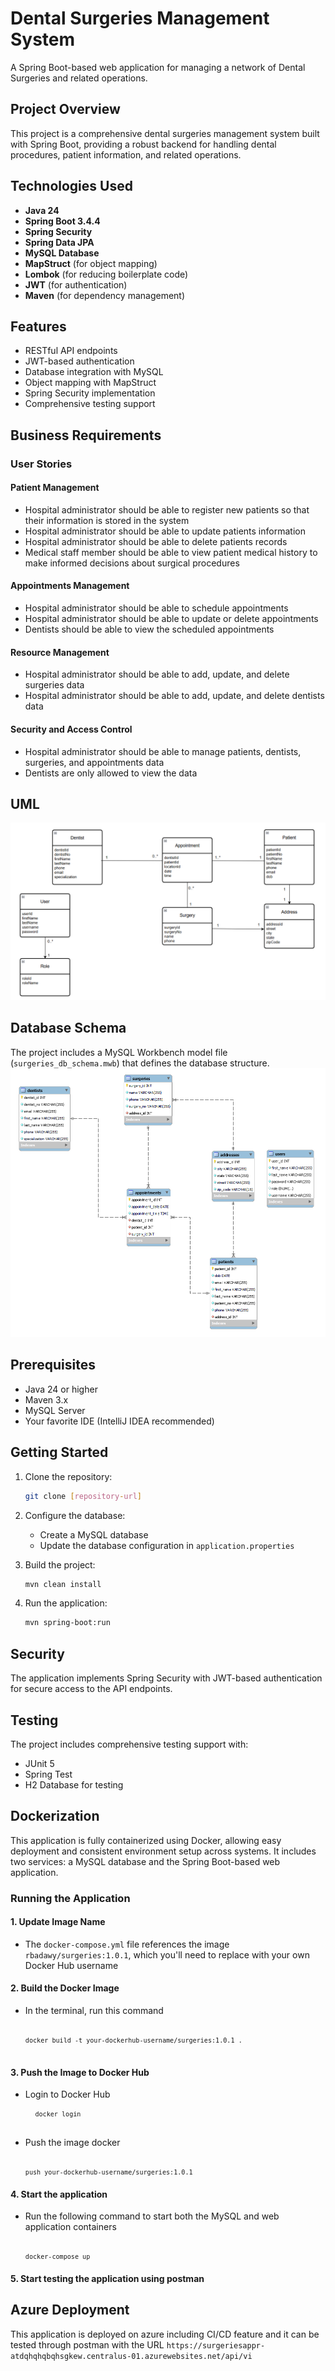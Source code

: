 # Dental Surgeries Management System

A Spring Boot-based web application for managing a network of Dental Surgeries and related operations.

## Project Overview

This project is a comprehensive dental surgeries management system built with Spring Boot, providing a robust backend for handling dental procedures, patient information, and related operations.

## Technologies Used

- **Java 24**
- **Spring Boot 3.4.4**
- **Spring Security**
- **Spring Data JPA**
- **MySQL Database**
- **MapStruct** (for object mapping)
- **Lombok** (for reducing boilerplate code)
- **JWT** (for authentication)
- **Maven** (for dependency management)

## Features

- RESTful API endpoints
- JWT-based authentication
- Database integration with MySQL
- Object mapping with MapStruct
- Spring Security implementation
- Comprehensive testing support

## Business Requirements

### User Stories

#### Patient Management
- Hospital administrator should be able to register new patients so that their information is stored in the system
- Hospital administrator should be able to update patients information
- Hospital administrator should be able to delete patients records
- Medical staff member should be able to view patient medical history to make informed decisions about surgical procedures

#### Appointments Management
- Hospital administrator should be able to schedule appointments
- Hospital administrator should be able to update or delete appointments
- Dentists should be able to view the scheduled appointments

#### Resource Management
- Hospital administrator should be able to add, update, and delete surgeries data
- Hospital administrator should be able to add, update, and delete dentists data

#### Security and Access Control
- Hospital administrator should be able to manage patients, dentists, surgeries, and appointments data
- Dentists are only allowed to view the data

## UML
![UML.PNG](screenshots/UML.PNG)

## Database Schema

The project includes a MySQL Workbench model file (`surgeries_db_schema.mwb`) that defines the database structure.
![ER Diagram.PNG](screenshots/ER%20Diagram.PNG)

## Prerequisites

- Java 24 or higher
- Maven 3.x
- MySQL Server
- Your favorite IDE (IntelliJ IDEA recommended)

## Getting Started

1. Clone the repository:
   ```bash
   git clone [repository-url]
   ```

2. Configure the database:
   - Create a MySQL database
   - Update the database configuration in `application.properties`

3. Build the project:
   ```bash
   mvn clean install
   ```

4. Run the application:
   ```bash
   mvn spring-boot:run
   ```

## Security

The application implements Spring Security with JWT-based authentication for secure access to the API endpoints.

## Testing

The project includes comprehensive testing support with:
- JUnit 5
- Spring Test
- H2 Database for testing

## Dockerization

This application is fully containerized using Docker, allowing easy deployment and consistent environment setup across systems. It includes two services: a MySQL database and the Spring Boot-based web application.

### Running the Application

#### 1. Update Image Name
- The `docker-compose.yml` file references the image `rbadawy/surgeries:1.0.1`, which you'll need to replace with your own Docker Hub username

#### 2. Build the Docker Image
- In the terminal, run this command <pre> <code markdown> ```docker build -t your-dockerhub-username/surgeries:1.0.1 .``` </code> </pre>

#### 3. Push the Image to Docker Hub
- Login to Docker Hub <pre> <code markdown> ```docker login``` </code> </pre>
- Push the image docker <pre> <code markdown> ```push your-dockerhub-username/surgeries:1.0.1``` </code> </pre>

#### 4. Start the application
- Run the following command to start both the MySQL and web application containers <pre> <code markdown> ```docker-compose up``` </code> </pre>

#### 5. Start testing the application using postman

## Azure Deployment
This application is deployed on azure including CI/CD feature and it can be tested through postman with the URL `https://surgeriesappr-atdqhqhqbqhsgkew.centralus-01.azurewebsites.net/api/vi`
